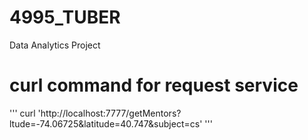 # 4995_TUBER
Data Analytics Project


# curl command for request service

'''
curl 'http://localhost:7777/getMentors?ltude=-74.06725&latitude=40.747&subject=cs'
'''
